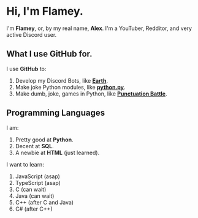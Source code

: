 # Hi, I'm Flamey.
I'm **Flamey**, or, by my real name, **Alex**. I'm a YouTuber, Redditor, and very active Discord user.

## What I use GitHub for.
I use **GitHub** to:
1) Develop my Discord Bots, like [**Earth**](https://github.com/ActuallyFlamey/EarthBotOpenSource).
2) Make joke Python modules, like [**python.py**](https://github.com/ActuallyFlamey/python.py).
3) Make dumb, joke, games in Python, like [**Punctuation Battle**](https://github.com/ActuallyFlamey/PunctuationBattle).

## Programming Languages
I am:
1) Pretty good at **Python**.
2) Decent at **SQL**.
3) A newbie at **HTML** (just learned).

I want to learn:
1) JavaScript (asap)
2) TypeScript (asap)
3) C (can wait)
4) Java (can wait)
5) C++ (after C and Java)
6) C# (after C++)
